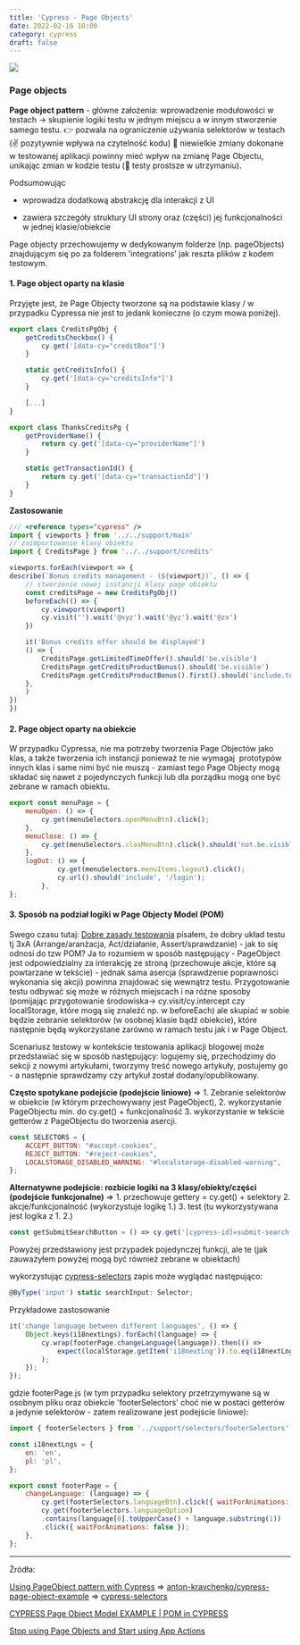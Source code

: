 ```yaml
---
title: 'Cypress - Page Objects'
date: 2022-02-16 10:00
category: cypress
draft: false
---
```


![](https://www.cypress.io/static/cypress-io-logo-social-share-8fb8a1db3cdc0b289fad927694ecb415.png)
### Page objects

**Page object pattern** - główne założenia: wprowadzenie modułowości w testach -> skupienie logiki testu w jednym miejscu a w innym stworzenie samego testu.
👉 pozwala na ograniczenie używania selektorów w testach (✌️ pozytywnie wpływa na czytelność kodu) 
🤌 niewielkie zmiany dokonane w testowanej aplikacji powinny mieć wpływ na zmianę Page Objectu, unikając zmian w kodzie testu (🤜 testy prostsze w utrzymaniu).

Podsumowując

- wprowadza dodatkową abstrakcję dla interakcji z UI

- zawiera szczegóły struktury UI strony oraz (części) jej funkcjonalności w jednej klasie/obiekcie


Page objecty przechowujemy w dedykowanym folderze (np. pageObjects) znajdującym się po za folderem 'integrations' jak reszta plików z kodem testowym.

#### 1. Page object oparty na klasie

Przyjęte jest, że Page Objecty tworzone są na podstawie klasy / w przypadku Cypressa nie jest to jedank konieczne (o czym mowa poniżej).

```js
export class CreditsPgObj {
    getCreditsCheckbox() {
        cy.get('[data-cy="creditBox"]')
    }

    static getCreditsInfo() {
        cy.get('[data-cy="creditsInfo"]')
    }

    [...]
}

export class ThanksCreditsPg {
    getProviderName() {
        return cy.get('[data-cy="providerName"]')
    }

    static getTransactionId() {
        return cy.get('[data-cy="transactionId"]')
    }
}
```

**Zastosowanie**

```js
/// <reference types="cypress" />
import { viewports } from '../../support/main'
// zaimportowanie klasy obiektu
import { CreditsPage } from '../../support/credits'

viewports.forEach(viewport => {
describe(`Bonus credits management - (${viewport})`, () => {
    // stworzenie nowej instancji klasy page obiektu
    const creditsPage = new CreditsPgObj()
    beforeEach(() => {
        cy.viewport(viewport)
        cy.visit('').wait('@xyz').wait('@yz').wait('@zx')
    })

    it('Bonus credits offer should be displayed')
    () => {
        CreditsPage.getLimitedTimeOffer().should('be.visible')
        CreditsPage.getCreditsProductBonus().should('be.visible')
        CreditsPage.getCreditsProductBonus().first().should('include.text', '100 Credits')
    },
    )
})
})
```

#### 2. Page object oparty na obiekcie

W przypadku Cypressa, nie ma potrzeby tworzenia Page Objectów jako klas, a także tworzenia ich instancji ponieważ te nie wymagaj  prototypów innych klas i same nimi być nie muszą - zamiast tego Page Objecty mogą składać się nawet z pojedynczych funkcji lub dla porządku mogą one być zebrane w ramach obiektu.

```js
export const menuPage = {
    menuOpen: () => {
        cy.get(menuSelectors.openMenuBtn).click();
    },
    menuClose: () => {
        cy.get(menuSelectors.closMenuBtn).click().should('not.be.visible');
    },
    logOut: () => {
            cy.get(menuSelectors.menuItems.logout).click();
            cy.url().should('include', '/login');
        },
};
```

#### 3. Sposób na podział logiki w Page Objecty Model (POM)

 Swego czasu tutaj: [Dobre zasady testowania](https://kostyrko.github.io/zfrontu/testing-good-practices.html) pisałem, że dobry układ testu tj 3xA (Arrange/aranżacja, Act/działanie, Assert/sprawdzanie) - jak to się odnosi do tzw POM? Ja to rozumiem w sposób następujący - PageObject jest odpowiedzialny za interakcję ze stroną (przechowuje akcje, które są powtarzane w tekście) - jednak sama asercja (sprawdzenie poprawności wykonania się akcji) powinna znajdować się wewnątrz testu. Przygotowanie testu odbywać się może w różnych miejscach i na różne sposoby (pomijając przygotowanie środowiska-> cy.visit/cy.intercept czy localStorage, które mogą się znaleźć np. w beforeEach) ale skupiać w sobie będzie zebranie selektorów (w osobnej klasie bądź obiekcie), które następnie będą wykorzystane zarówno w ramach testu jak i w Page Object.

Scenariusz testowy w kontekście testowania aplikacji blogowej może przedstawiać się w sposób następujący: logujemy się, przechodzimy do sekcji z nowymi artykułami, tworzymy treść nowego artykuły, postujemy go - a następnie sprawdzamy czy artykuł został dodany/opublikowany.

**Często spotykane podejście (podejście liniowe)** => 1. Zebranie selektorów w obiekcie (w którym przechowywany jest PageObject), 2. wykorzystanie PageObjectu min. do cy.get() + funkcjonalność 3. wykorzystanie w tekście getterów z PageObjectu do tworzenia asercji.

```js
const SELECTORS = {
    ACCEPT_BUTTON: "#accept-cookies",
    REJECT_BUTTON: "#reject-cookies",
    LOCALSTORAGE_DISABLED_WARNING: "#localstorage-disabled-warning",
};
```

**Alternatywne podejście: rozbicie logiki na 3 klasy/obiekty/części (podejście funkcjonalne)** => 1. przechowuje gettery = cy.get() + selektory 2. akcje/funkcjonalność (wykorzystuje logikę 1.) 3. test (tu wykorzystywana jest logika z 1. 2.)
```js
const getSubmitSearchButton = () => cy.get('[cypress-id]=submit-search');
```
Powyżej przedstawiony jest przypadek pojedynczej funkcji, ale te (jak zauważyłem powyżej mogą być również zebrane w obiektach)

wykorzystując [cypress-selectors](https://anton-kravchenko.github.io/cypress-selectors/) zapis może wyglądać następująco:
```js
@ByType('input') static searchInput: Selector;
```

Przykładowe zastosowanie

```js
it('change language between different languages', () => {
    Object.keys(i18nextLngs).forEach((language) => {
        cy.wrap(footerPage.changeLanguage(language)).then(() =>
            expect(localStorage.getItem('i18nextLng')).to.eq(i18nextLngs[language])
        );
    });
});
```


gdzie footerPage.js (w tym przypadku selektory przetrzymywane są w osobnym pliku oraz obiekcie 'footerSelectors' choć nie w postaci getterów a jedynie selektorów - zatem realizowane jest podejście liniowe):

```js
import { footerSelectors } from '../support/selectors/footerSelectors';

const i18nextLngs = {
    en: 'en',
    pl: 'pl',
};

export const footerPage = {
    changeLanguage: (language) => {
        cy.get(footerSelectors.languageBtn).click({ waitForAnimations: false });
        cy.get(footerSelectors.languageOption)
        .contains(language[0].toUpperCase() + language.substring(1))
        .click({ waitForAnimations: false });
    },
};
```


----

Źródła:

[Using PageObject pattern with Cypress](https://medium.com/geekculture/using-pageobject-pattern-with-cypress-6d9907850522) => [anton-kravchenko/cypress-page-object-example](https://github.com/anton-kravchenko/cypress-page-object-example) => [cypress-selectors](https://anton-kravchenko.github.io/cypress-selectors/)

[CYPRESS Page Object Model EXAMPLE | POM in CYPRESS](https://www.youtube.com/watch?v=bC9bGHDgpQk&list=PLYDwWPRvXB8-8LG2hZv25HO6C3w_vezZb&index=15)


[Stop using Page Objects and Start using App Actions](https://www.cypress.io/blog/2019/01/03/stop-using-page-objects-and-start-using-app-actions/)




